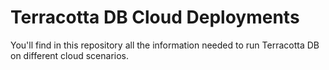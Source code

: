 Terracotta DB Cloud Deployments
===============================

You'll find in this repository all the information needed to run Terracotta DB on different cloud scenarios.

